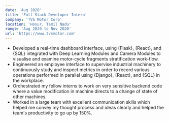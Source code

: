 ```yaml
---
date: 'Aug 2020'
title: 'Full Stack Developer Intern'
company: 'TVS Motor Corp'
location: 'Hosur, Tamil Nadu'
range: 'Aug 2020 to Nov 2020'
url: 'https://www.tvsmotor.com'
---
```


- Developed a real-time dashboard interface, using {Flask}, {React}, and {SQL} integrated with Deep Learning Modules and Camera Modules to visualise and examine motor-cycle fragments stratification work-flow.
- Engineered an employee interface to supervise industrial machinery to continuously study and inspect metrics in order to record various operations performed in parallel using {Django}, {React}, and {SQL} in the workplace.
- Orchestrated my fellow interns to work on very sensitive backend code where a value modification in machine directs to a change of state of other machines. 
- Worked in a large team with excellent communication skills which helped me convey my thought process and ideas clearly and helped the team's productivity to go up by 150%.